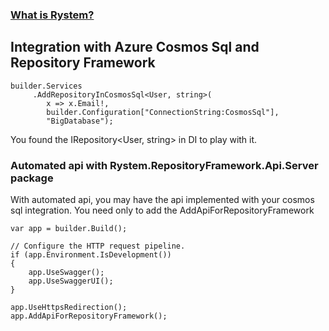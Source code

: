 ﻿### [What is Rystem?](https://github.com/KeyserDSoze/RystemV3)

## Integration with Azure Cosmos Sql and Repository Framework

    builder.Services
         .AddRepositoryInCosmosSql<User, string>(
            x => x.Email!,
            builder.Configuration["ConnectionString:CosmosSql"],
            "BigDatabase");

You found the IRepository<User, string> in DI to play with it.

### Automated api with Rystem.RepositoryFramework.Api.Server package
With automated api, you may have the api implemented with your cosmos sql integration.
You need only to add the AddApiForRepositoryFramework

    var app = builder.Build();

    // Configure the HTTP request pipeline.
    if (app.Environment.IsDevelopment())
    {
        app.UseSwagger();
        app.UseSwaggerUI();
    }

    app.UseHttpsRedirection();
    app.AddApiForRepositoryFramework();
